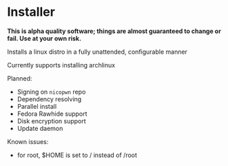 # Installer

**This is alpha quality software; things are almost guaranteed to change or fail. Use at your own risk.**

Installs a linux distro in a fully unattended, configurable manner

Currently supports installing archlinux

Planned:
- Signing on `nicopwn` repo
- Dependency resolving
- Parallel install
- Fedora Rawhide support
- Disk encryption support
- Update daemon

Known issues:
- for root, $HOME is set to / instead of /root

